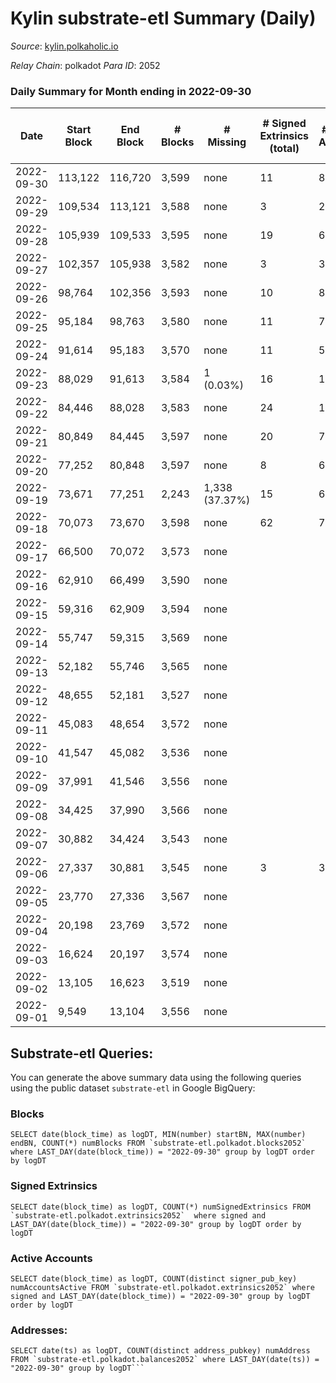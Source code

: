 # Kylin substrate-etl Summary (Daily)

_Source_: [kylin.polkaholic.io](https://kylin.polkaholic.io)

*Relay Chain*: polkadot
*Para ID*: 2052



### Daily Summary for Month ending in 2022-09-30


| Date | Start Block | End Block | # Blocks | # Missing | # Signed Extrinsics (total) | # Active Accounts | # Addresses with Balances | # Events | # Transfers | # XCM Transfers In | # XCM Transfers Out |
| ---- | ----------- | --------- | -------- | --------- | --------------------------- | ----------------- | ------------------------- | -------- | ----------- | ------------------ | ------------------- |
| 2022-09-30 | 113,122 | 116,720 | 3,599 | none  | 11 | 8 | 1,067 | 7,231 | 1  |   |   |
| 2022-09-29 | 109,534 | 113,121 | 3,588 | none  | 3 | 2 |  | 7,189 | 2  |   |   |
| 2022-09-28 | 105,939 | 109,533 | 3,595 | none  | 19 | 6 |  | 7,239 | 1  |   |   |
| 2022-09-27 | 102,357 | 105,938 | 3,582 | none  | 3 | 3 |  | 7,175 |   |   |   |
| 2022-09-26 | 98,764 | 102,356 | 3,593 | none  | 10 | 8 |  | 7,213 |   |   |   |
| 2022-09-25 | 95,184 | 98,763 | 3,580 | none  | 11 | 7 |  | 7,194 | 2  |   |   |
| 2022-09-24 | 91,614 | 95,183 | 3,570 | none  | 11 | 5 |  | 7,168 |   |   |   |
| 2022-09-23 | 88,029 | 91,613 | 3,584 | 1 (0.03%) | 16 | 11 |  | 7,208 |   |   |   |
| 2022-09-22 | 84,446 | 88,028 | 3,583 | none  | 24 | 13 |  | 7,230 | 1  |   |   |
| 2022-09-21 | 80,849 | 84,445 | 3,597 | none  | 20 | 7 |  | 7,245 |   |   |   |
| 2022-09-20 | 77,252 | 80,848 | 3,597 | none  | 8 | 6 |  | 7,215 |   |   |   |
| 2022-09-19 | 73,671 | 77,251 | 2,243 | 1,338 (37.37%) | 15 | 6 |  | 4,523 |   |   |   |
| 2022-09-18 | 70,073 | 73,670 | 3,598 | none  | 62 | 7 |  | 14,882 | 2,114  |   |   |
| 2022-09-17 | 66,500 | 70,072 | 3,573 | none  |  |  |  | 7,148 |   |   |   |
| 2022-09-16 | 62,910 | 66,499 | 3,590 | none  |  |  |  | 7,182 |   |   |   |
| 2022-09-15 | 59,316 | 62,909 | 3,594 | none  |  |  |  | 7,190 |   |   |   |
| 2022-09-14 | 55,747 | 59,315 | 3,569 | none  |  |  |  | 7,140 |   |   |   |
| 2022-09-13 | 52,182 | 55,746 | 3,565 | none  |  |  |  | 7,132 |   |   |   |
| 2022-09-12 | 48,655 | 52,181 | 3,527 | none  |  |  |  | 7,055 |   |   |   |
| 2022-09-11 | 45,083 | 48,654 | 3,572 | none  |  |  |  | 7,146 |   |   |   |
| 2022-09-10 | 41,547 | 45,082 | 3,536 | none  |  |  |  | 7,074 |   |   |   |
| 2022-09-09 | 37,991 | 41,546 | 3,556 | none  |  |  |  | 7,114 |   |   |   |
| 2022-09-08 | 34,425 | 37,990 | 3,566 | none  |  |  |  | 7,134 |   |   |   |
| 2022-09-07 | 30,882 | 34,424 | 3,543 | none  |  |  |  | 7,088 |   |   |   |
| 2022-09-06 | 27,337 | 30,881 | 3,545 | none  | 3 | 3 |  | 7,107 | 2  |   |   |
| 2022-09-05 | 23,770 | 27,336 | 3,567 | none  |  |  |  | 7,136 |   |   |   |
| 2022-09-04 | 20,198 | 23,769 | 3,572 | none  |  |  |  | 7,146 |   |   |   |
| 2022-09-03 | 16,624 | 20,197 | 3,574 | none  |  |  |  | 7,150 |   |   |   |
| 2022-09-02 | 13,105 | 16,623 | 3,519 | none  |  |  |  | 7,040 |   |   |   |
| 2022-09-01 | 9,549 | 13,104 | 3,556 | none  |  |  |  | 7,114 |   |   |   |

## Substrate-etl Queries:
You can generate the above summary data using the following queries using the public dataset `substrate-etl` in Google BigQuery:


### Blocks
```
SELECT date(block_time) as logDT, MIN(number) startBN, MAX(number) endBN, COUNT(*) numBlocks FROM `substrate-etl.polkadot.blocks2052`  where LAST_DAY(date(block_time)) = "2022-09-30" group by logDT order by logDT
```


### Signed Extrinsics
```
SELECT date(block_time) as logDT, COUNT(*) numSignedExtrinsics FROM `substrate-etl.polkadot.extrinsics2052`  where signed and LAST_DAY(date(block_time)) = "2022-09-30" group by logDT order by logDT
```


### Active Accounts
```
SELECT date(block_time) as logDT, COUNT(distinct signer_pub_key) numAccountsActive FROM `substrate-etl.polkadot.extrinsics2052` where signed and LAST_DAY(date(block_time)) = "2022-09-30" group by logDT order by logDT
```


### Addresses:
```
SELECT date(ts) as logDT, COUNT(distinct address_pubkey) numAddress FROM `substrate-etl.polkadot.balances2052` where LAST_DAY(date(ts)) = "2022-09-30" group by logDT```

